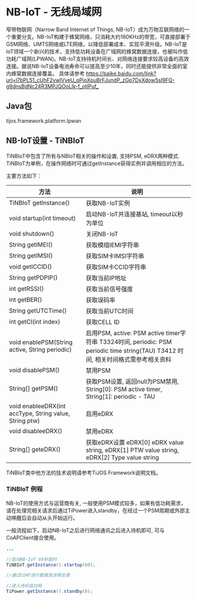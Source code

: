 # NB-IoT - 无线局域网

窄带物联网（Narrow Band Internet of Things, NB-IoT）成为万物互联网络的一个重要分支。NB-IoT构建于蜂窝网络，只消耗大约180KHz的带宽，可直接部署于GSM网络、UMTS网络或LTE网络，以降低部署成本、实现平滑升级。NB-IoT是IoT领域一个新兴的技术，支持低功耗设备在广域网的蜂窝数据连接，也被叫作低功耗广域网(LPWAN)。NB-IoT支持待机时间长、对网络连接要求较高设备的高效连接。据说NB-IoT设备电池寿命可以提高至少10年，同时还能提供非常全面的室内蜂窝数据连接覆盖。 具体请参考 <https://baike.baidu.com/link?url=l7bPL51_cUhF2ywlVyeU_qPjoXpuBrFJundP_zGp7DxXdow5sl9FQ-g9dnsBdNc24R3MPJQOoLlk-f_otIPuf_>

## Java包
tijos.framework.platform.lpwan

## NB-IoT设置 - TiNBIoT

TiNBIoT中包含了所有与NBIoT相关的操作和设置, 支持PSM, eDRX两种模式. 
TiNBIoT为单例，在操作网络时可通过getInstance获得实例并调用相应的方法。

主要方法如下：

| 方法                                       | 说明                                       |
| ---------------------------------------- | ---------------------------------------- |
| TiNBIoT getInstance()                     | 获取NB-IoT实例                                 |
| void startup(int timeout)                | 启动NB-IoT并连接基站, timeout以秒为单位                |
| void shutdown()                          | 关闭NB-IoT                                  |
| String getIMEI()                         | 获取模组IEMI字符串                         |
| String getIMSI()                   | 获取SIM卡IMSI字符串                        |
| void getICCID()     | 获取SIM卡CCID字符串             |
| String getPDPIP()                      | 获取当前IP地址                                 |
| int getRSSI()                | 获取当前信号强度                           |
| int getBER()                | 获取误码率                           |
| String getUTCTime()                | 获取当前UTC时间                           |
|int getCI(int index)              | 获取CELL ID                          |
| void enablePSM(String active, String periodic)               | 启用PSM, active: PSM active timer字符串 T3324时间, periodic: PSM periodic time string(TAU) T3412 时间, 相关时间格式需参考相关资料               |
| void disablePSM()                | 禁用PSM                           |
| String[] getPSM()               | 获取PSM设置, 返回null为PSM禁用, String[0]: PSM active timer, String[1]: periodic - TAU                        |
| void enableeDRX(int accType, String value, String ptw)              | 启用eDRX                           |
| void disableeDRX()             | 禁用eDRX                           |
| String[] geteDRX()            | 获取eDRX设置  eDRX[0] eDRX value string, eDRX[1] PTW value string, eDRX[2] Type value string                        |

TiNBIoT类中他方法的技术说明请参考TiJOS Framework说明文档。

### TiNBIoT 例程

NB-IoT的使用方式与运营商有关, 一般使用PSM模式较多，如果有低功耗需求， 请在处理完相关请求后通过TiPower进入standby，在经过一个PSM周期或外部主动唤醒后会自动从头开始运行。

一般流程如下，启动NB-IoT之后进行网络通讯之后进入待机即可, 可与CoAPClient接合使用。

```java
...

//启动NB-IoT 60秒超时
TiNBIoT.getInstance().startup(60);

//通过COAP进行数据发送等处理

//进入待机低功耗
TiPower.getInstance().standby(0);
```





